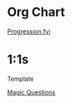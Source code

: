 # Org Chart
[Progression.fyi](https://progression.fyi/)

# 1:1s
Template

[Magic Questions](https://docs.google.com/document/d/1SLHeBWEXHk9SEvUKUU1hMsxl-U-IRaeZqA-wpx02lb4/edit)

